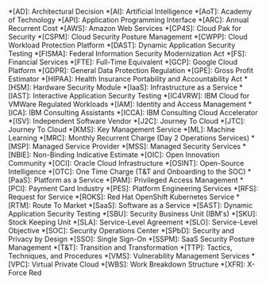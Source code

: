 *[AD]: Architectural Decision
*[AI]: Artificial Intelligence
*[AoT]: Academy of Technology
*[API]: Application Programming Interface
*[ARC]: Annual Recurrent Cost
*[AWS]: Amazon Web Services
*[CP4S]: Cloud Pak for Security
*[CSPM]: Cloud Security Posture Management
*[CWPP]: Cloud Workload Protection Platform
*[DAST]: Dynamic Application Security Testing
*[FISMA]: Federal Information Security Modernization Act
*[FS]: Financial Services
*[FTE]: Full-Time Equivalent
*[GCP]: Google Cloud Platform
*[GDPR]: General Data Protection Regulation
*[GPE]: Gross Profit Estimator
*[HIPAA]: Health Insurance Portability and Accountability Act
*[HSM]: Hardware Security Module
*[IaaS]: Infrastructure as a Service
*[IAST]: Interactive Application Security Testing
*[IC4VRW]: IBM Cloud for VMWare Regulated Workloads
*[IAM]: Identity and Access Management
*[ICA]: IBM Consulting Assistants
*[ICCA]: IBM Consulting Cloud Accelerator
*[ISV]: Independent Software Vendor
*[J2C]: Journey To Cloud
*[JTC]: Journey To Cloud
*[KMS]: Key Management Service
*[ML]: Machine Learning
*[MRC]: Monthly Recurrent Charge (Day 2 Operations Services)
*[MSP]: Managed Service Provider
*[MSS]: Managed Security Services
*[NBIE]: Non-Binding Indicative Estimate
*[OIC]: Open Innovation Community
*[OCI]: Oracle Cloud Infrastructure
*[OSINT]: Open-Source Intelligence
*[OTC]: One Time Charge (T&T and Onboarding to the SOC)
*[PaaS]: Platform as a Service
*[PAM]: Privileged Access Management
*[PCI]: Payment Card Industry
*[PES]: Platform Engineering Services
*[RFS]: Request for Service
*[ROKS]: Red Hat OpenShift Kubernetes Service
*[RTM]: Route To Market
*[SaaS]: Software as a Service
*[SAST]: Dynamic Application Security Testing
*[SBU]: Security Business Unit (IBM's)
*[SKU]: Stock Keeping Unit
*[SLA]: Service-Level Agreement
*[SLO]: Service-Level Objective
*[SOC]: Security Operations Center
*[SPbD]: Security and Privacy by Design
*[SSO]: Single Sign-On
*[SSPM]: SaaS Security Posture Management
*[T&T]: Transition and Transformation
*[TTP]: Tactics, Techniques, and Procedures
*[VMS]: Vulnerability Management Services
*[VPC]: Virtual Private Cloud
*[WBS]: Work Breakdown Structure
*[XFR]: X-Force Red
